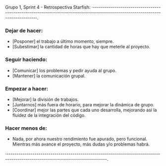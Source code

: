 Grupo 1, Sprint 4 - Retrospectiva Starfish:
·--------------------------------------------------------------------------------------------------------------------------------.

### Dejar de hacer:
- [Posponer] el trabajo a último momento, siempre.
- [Subestimar] la cantidad de horas que hay que meterle al proyecto.

### Seguir haciendo:
- [Comunicar] los problemas y pedir ayuda al grupo.
- [Mantener] la comunicación grupal.

### Empezar a hacer:
- [Mejorar] la división de trabajos.
- [Juntarnos] más fuera de horario, para mejorar la dinámica de grupo.
- [Coordinar] mejor las partes que cada uno desarrolla, mejorando así la fluidez de la integración del código.

### Hacer menos de:
- Nada, por ahora nuestro rendimiento fue apurado, pero funcional. Mientras más avance el proyecto, más dudas y/o problemas habrá.

·--------------------------------------------------------------------------------------------------------------------------------.